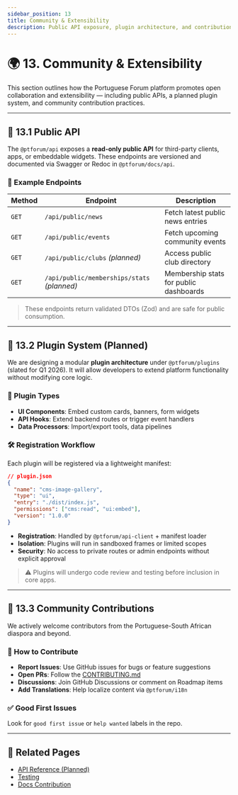 ```yaml
---
sidebar_position: 13
title: Community & Extensibility
description: Public API exposure, plugin architecture, and contribution pathways in the @ptforum monorepo
---
```


# 🌍 13. Community & Extensibility

This section outlines how the Portuguese Forum platform promotes open collaboration and extensibility — including public APIs, a planned plugin system, and community contribution practices.

---

## 🔗 13.1 Public API

The `@ptforum/api` exposes a **read-only public API** for third-party clients, apps, or embeddable widgets. These endpoints are versioned and documented via Swagger or Redoc in `@ptforum/docs/api`.

### 📘 Example Endpoints

| Method | Endpoint | Description |
|--------|----------|-------------|
| `GET` | `/api/public/news` | Fetch latest public news entries |
| `GET` | `/api/public/events` | Fetch upcoming community events |
| `GET` | `/api/public/clubs` _(planned)_ | Access public club directory |
| `GET` | `/api/public/memberships/stats` _(planned)_ | Membership stats for public dashboards |

> These endpoints return validated DTOs (Zod) and are safe for public consumption.

---

## 🔌 13.2 Plugin System (Planned)

We are designing a modular **plugin architecture** under `@ptforum/plugins` (slated for Q1 2026). It will allow developers to extend platform functionality without modifying core logic.

### 🧩 Plugin Types

- **UI Components**: Embed custom cards, banners, form widgets
- **API Hooks**: Extend backend routes or trigger event handlers
- **Data Processors**: Import/export tools, data pipelines

### 🛠 Registration Workflow

Each plugin will be registered via a lightweight manifest:

```json
// plugin.json
{
  "name": "cms-image-gallery",
  "type": "ui",
  "entry": "./dist/index.js",
  "permissions": ["cms:read", "ui:embed"],
  "version": "1.0.0"
}
````

* **Registration**: Handled by `@ptforum/api-client` + manifest loader
* **Isolation**: Plugins will run in sandboxed frames or limited scopes
* **Security**: No access to private routes or admin endpoints without explicit approval

> ⚠️ Plugins will undergo code review and testing before inclusion in core apps.

---

## 🤝 13.3 Community Contributions

We actively welcome contributors from the Portuguese-South African diaspora and beyond.

### 🔧 How to Contribute

* **Report Issues**: Use GitHub issues for bugs or feature suggestions
* **Open PRs**: Follow the [CONTRIBUTING.md](https://github.com/portugueseforum/monorepo/blob/main/CONTRIBUTING.md)
* **Discussions**: Join GitHub Discussions or comment on Roadmap items
* **Add Translations**: Help localize content via `@ptforum/i18n`

### ✅ Good First Issues

Look for `good first issue` or `help wanted` labels in the repo.

---

## 🔗 Related Pages

* [API Reference (Planned)](./api.md)
* [Testing](./10-testing.md)
* [Docs Contribution](./11-documentation.md)